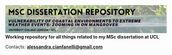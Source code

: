 ![](https://github.com/Ale-cianfa/MSc_Dissertation/blob/main/diss_heading.png)
**Working repository for all things related to my MSc dissertation at UCL**

Contacts: **alessandra.cianfanelli@gmail.com**
